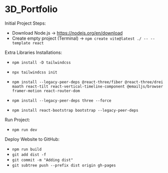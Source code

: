 # 3D_Portfolio

Initial Project Steps:

- Download Node.js -> https://nodejs.org/en/download
- Create empty project (Terminal) -> `npm create vite@latest ./ -- --template react`

Extra Libraries Installations:

- `npm install -D tailwindcss`
- `npx tailwindcss init`

- `npm install --legacy-peer-deps @react-three/fiber @react-three/drei maath react-tilt react-vertical-timeline-component @emailjs/browser framer-motion react-router-dom`
- `npm install --legacy-peer-deps three --force`
- `npm install react-bootstrap bootstrap --legacy-peer-deps`

Run Project:

- `npm run dev`

Deploy Website to GitHub:

- `npm run build`
- `git add dist -f`
- `git commit -m "Adding dist"`
- `git subtree push --prefix dist origin gh-pages`
